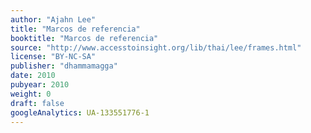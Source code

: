 ```yaml
---
author: "Ajahn Lee"
title: "Marcos de referencia"
booktitle: "Marcos de referencia"
source: "http://www.accesstoinsight.org/lib/thai/lee/frames.html"
license: "BY-NC-SA"
publisher: "dhammamagga"
date: 2010
pubyear: 2010 
weight: 0
draft: false
googleAnalytics: UA-133551776-1
---
```

